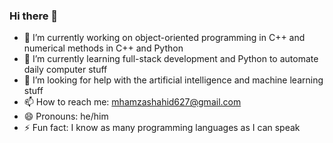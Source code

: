 ### Hi there 👋


- 🔭 I’m currently working on object-oriented programming in C++ and numerical methods in C++ and Python
- 🌱 I’m currently learning full-stack development and Python to automate daily computer stuff 
- 🤔 I’m looking for help with the artificial intelligence and machine learning stuff
- 📫 How to reach me: mhamzashahid627@gmail.com
- 😄 Pronouns: he/him
- ⚡ Fun fact: I know as many programming languages as I can speak
